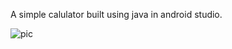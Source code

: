 A simple calulator built using java in android studio.

![pic](https://github.com/abhichamoli/SimpleCalculator/blob/master/calculator1.jpg)
